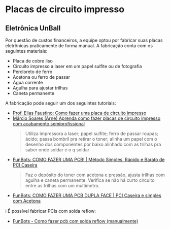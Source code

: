 # Placas de circuito impresso

## Eletrônica UnBall

Por questão de custos financeiros, a equipe optou por fabricar suas placas eletrônicas praticamente de forma manual. A fabricação conta com os seguintes materiais:

- Placa de cobre liso
- Circuito impresso a laser em um papel sulfite ou de fotografia
- Percloreto de ferro
- Acetona ou ferro de passar 
- Água corrente
- Agulha para ajustar trilhas
- Caneta permanente

A fabricação pode seguir um dos seguintes tutoriais:

- [Prof. Elias Faustino: Como fazer uma placa de circuito impresso](https://www.youtube.com/watch?v=2Rjfhq5LOv8)
- [Márcio Soares (Arne) Aprenda como fazer placas de circuito impresso com acabamento semiprofissional](https://www.youtube.com/watch?v=LEJJjEaGJ7c)
    > Utiliza impressora a laser; papel sulfite; ferro de passar roupas; ácido;  passa bombril pra retirar o toner; alinha um papel com o desenho dos componentes por baixo alinhado com as trilhas pra saber onde soldar e o q soldar
- [FunBots: COMO FAZER UMA PCB! | Método Simples, Rápido e Barato de PCI Caseira](https://www.youtube.com/watch?v=9YGTZ671VJA)
    > Faz o depósito do toner com acetona e pressão, ajusta trilhas com agulha e caneta permanente. Verifica se não há curto circuito entre as trilhas com um multímetro.
- [FunBots: COMO FAZER UMA PCB DUPLA FACE | PCI Caseira e simples com Acetona](https://www.youtube.com/watch?v=V0aOzRYOyko)


:information_source: É possível fabricar PCIs com solda reflow:

- [FunBots - Como fazer pcb com solda reflow (manualmente)](https://www.youtube.com/watch?v=JNrhAweeBnA&list=PLEkoGrN4bx1C-09VuAwZD36ZT5E8RC5Pc&index=6)

